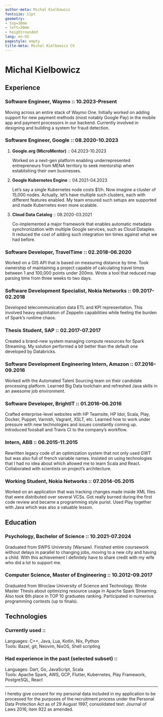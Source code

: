 ```yaml
---
author-meta: Michal Kielbowicz
fontsize: 11pt
geometry:
- top=30mm
- left=30mm
- heightrounded
lang: en-US
pagestyle: empty
title-meta: Michal Kielbowicz CV
---
```


# Michal Kielbowicz

## Experience

### Software Engineer, Waymo :: 10.2023-Present

Moving across an entire stack of Waymo One. Initially worked on adding support
for new payment methods (most notably Google Pay) in the mobile app and payment
processors in our backend. Currently involved in designing and building a system
for fraud detection.

### Software Engineer, Google :: 08.2020-10.2023

1.  **Google.org (MicroMentor)** :: 04.2023-10.2023

    Worked on a next-gen platform enabling underrepresented entrepreneurs from
    MENA territory to seek mentorship when establishing their own businesses.

2.  **Google Kubernetes Engine** :: 04.2021-04.2023

    Let’s say a single Kubernetes node costs \$1/h. Now imagine a cluster of
    15,000 nodes. Actually, let’s have multiple such clusters, each with
    different features enabled. My team ensured such setups are supported and
    made Kubernetes even more scalable.

3.  **Cloud Data Catalog** :: 08.2020-03.2021

    Co-implemented a major framework that enables automatic metadata
    synchronization with multiple Google services, such as Cloud Dataplex. It
    reduced the cost of adding such integration ten times against what we had
    before.

### Software Developer, TravelTime :: 02.2018-06.2020

Worked on a GIS API that is based on measuring distance by time. Took ownership
of maintaining a project capable of calculating travel times between 1 and
100,000 points under 200ms. Wrote a tool that reduced map parsing time from
three weeks to two days.

### Software Development Specialist, Nokia Networks :: 09.2017-02.2018

Developed telecommunication data ETL and KPI representation. This involved heavy
exploitation of Zeppelin capabilities while feeling the burden of Spark’s
runtime chaos.

### Thesis Student, SAP :: 02.2017-07.2017

Created a brand-new system managing compute resources for Spark Streaming. My
solution performed a bit better than the default one developed by Databricks.

### Software Development Engineering Intern, Amazon :: 07.2016-09.2016

Worked with the Automated Talent Sourcing team on their candidate processing
platform. Learned Big Data toolchain and refreshed Java skills in an awesome job
environment.

### Software Developer, BrightIT :: 01.2016-06.2016

Crafted enterprise-level websites with HP Teamsite, HP Idol, Scala, Play,
Docker, Puppet, Varnish, Vagrant, XSLT, etc. Learned how to work under pressure
with new technologies and issues constantly coming up. Introduced foosball and
Travis CI to the company’s workflow.

### Intern, ABB :: 06.2015-11.2015

Rewritten legacy code of an optimization system that not only used GWT but was
also full of french variable names. Insisted on using technologies that I had no
idea about which allowed me to learn Scala and React. Collaborated with
scientists on project’s architecture.

### Working Student, Nokia Networks :: 07.2014-05.2015

Worked on an application that was tracking changes made inside XML files that
were distributed over several VCSs. Got really burned during the first code
review and became a programming style purist. Used Play together with Java which
was also a valuable lesson.

## Education

### Psychology, Bachelor of Science :: 10.2021-07.2024

Graduated from SWPS University (Warsaw). Finished entire coursework without
delays in parallel to changing jobs, moving to a new city and having a child.
With this achievement I definitely have to share credit with my wife who did a
lot to support me.

### Computer Science, Master of Engineering :: 10.2012-09.2017

Graduated from Wroclaw University of Science and Technology. Wrote Master Thesis
about optimizing resource usage in Apache Spark Streaming. Also took 6th place
in TOP 10 graduates ranking. Participated in numerous programming contests (up
to finals).

## Technologies

### Currently used ::

Languages: C++, Java, Lua, Kotlin, Nix, Python  
Tools: Bazel, git, Neovim, NixOS, Shell scripting

### Had experience in the past (selected subset) ::

Languages: Dart, Go, JavaScript, Scala  
Tools: Apache Spark, AWS, GCP, Flutter, Kubernetes, Play Framework, PostgreSQL,
React

--------------------------------------------------------------------------------

I hereby give consent for my personal data included in my application to be
processed for the purposes of the recruitment process under the Personal Data
Protection Act as of 29 August 1997, consolidated text: Journal of Laws 2016,
item 922 as amended.
